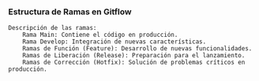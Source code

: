 ### Estructura de Ramas en Gitflow

    Descripción de las ramas:
        Rama Main: Contiene el código en producción.
        Rama Develop: Integración de nuevas características.
        Ramas de Función (Feature): Desarrollo de nuevas funcionalidades.
        Ramas de Liberación (Release): Preparación para el lanzamiento.
        Ramas de Corrección (Hotfix): Solución de problemas críticos en producción.